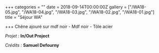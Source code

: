 +++
categories = ""
date = 2018-09-14T00:00:00Z
gallery = ["/WA18-05.jpg", "/WA18-04.jpg", "/WA18-03.jpg", "/WA18-02.jpg", "/WA18-01.jpg"]
title = "Séjour WA"

+++
Chêne ajouré sur mdf noir - Mdf noir - Tôle acier

_Projet :_ **In/Out Project**

_Crédits :_ **Samuel Defourny**